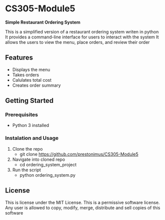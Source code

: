 # CS305-Module5
**Simple Restaurant Ordering System**

This is a simplified version of a restaurant ordering system writen in python
It provides a command-line interface for users to interact with the system
It allows the users to view the menu, place orders, and review their order

## Features
* Displays the menu
* Takes orders
* Calulates total cost
* Creates order summary

## Getting Started
### Prerequisites
* Python 3 installed
### Instalation and Usage
1. Clone the repo
   * git clone https://github.com/prestonimus/CS305-Module5
2. Navigate into cloned repo
   * cd ordering_system_project
3. Run the script
   * python ordering_system.py

## License
This is license under the MIT License. This is a permissive software license.
Any user is allowed to copy, modify, merge, distribute and sell copies of this software

